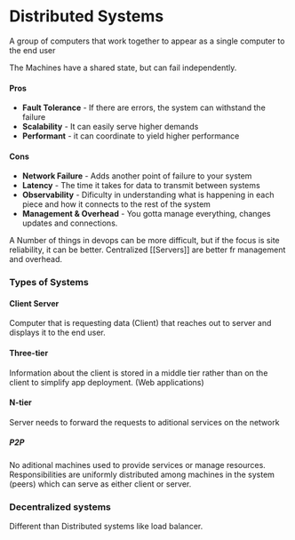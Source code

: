 # Distributed Systems

A group of computers that work together to appear as a single computer to the end user

The Machines have a shared state, but can fail independently.

#### Pros
- **Fault Tolerance** - If there are errors, the system can withstand the failure
- **Scalability** - It can easily serve higher demands
- **Performant** - it can coordinate to yield higher performance

#### Cons 
- **Network Failure** - Adds another point of failure to your system
- **Latency** - The time it takes for data to transmit between systems
- **Observability** - Dificulty in understanding what is happening in each piece and how it connects to the rest of the system
- **Management & Overhead** - You gotta manage everything, changes updates and connections. 

A Number of things in devops can be more difficult, but if the focus is site reliability, it can be better. Centralized [[Servers]] are better fr management and overhead.

### Types of Systems

#### Client Server
Computer that is requesting data (Client) that reaches out to server and displays it to the end user.

#### Three-tier
Information about the client is stored in a middle tier rather than on the client to simplify app deployment. (Web applications)

#### N-tier
Server needs to forward the requests to aditional services on the network

##### P2P
No aditional machines used to provide services or manage resources. Responsibilities are uniformly distributed among machines in the system (peers) which can serve as either client or server.

### Decentralized systems
Different than Distributed systems like load balancer. 

